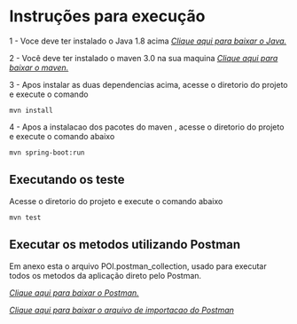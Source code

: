 # Instruções para execução

1 - Voce deve ter instalado o Java 1.8 acima
[*Clique aqui para baixar o Java.*]( http://www.oracle.com/technetwork/pt/java/javase/downloads/jre8-downloads-2133155.html)

2 - Você deve ter instalado o maven 3.0 na sua maquina
[*Clique aqui para baixar o maven.*](https://maven.apache.org/install.html)

3 - Apos instalar as duas dependencias acima, acesse o diretorio do projeto e execute o comando 

```
mvn install

```

4 - Apos a instalacao dos pacotes do maven , acesse o diretorio do projeto e execute o comando abaixo

```
mvn spring-boot:run	
```

## Executando os teste
 
Acesse o diretorio do projeto e execute o comando abaixo 
 
```
mvn test
```

## Executar os metodos utilizando Postman

Em anexo esta o arquivo POI.postman_collection, usado para executar todos os metodos da aplicação direto pelo Postman.

[*Clique aqui para baixar o Postman.*](https://www.getpostman.com/)

[*Clique aqui para baixar o arquivo de importacao do Postman*](https://github.com/Elvisley/xy-inc/POI.postman_collection)